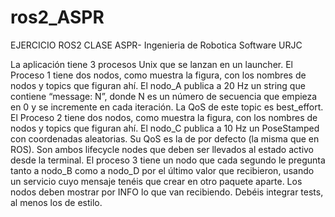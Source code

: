 # ros2_ASPR
EJERCICIO ROS2 CLASE ASPR- Ingenieria de Robotica Software URJC

La aplicación tiene 3 procesos Unix que se lanzan en un launcher.
El Proceso 1 tiene dos nodos, como muestra la figura, con los nombres de nodos y topics que figuran ahí. El nodo_A publica a 20 Hz un string que contiene “message: N”, donde N es un número de secuencia que empieza en 0 y se incremente en cada iteración. La QoS de este topic es best_effort.
El Proceso 2 tiene dos nodos, como muestra la figura, con los nombres de nodos y topics que figuran ahí. El nodo_C publica a 10 Hz un PoseStamped con coordenadas aleatorias. Su QoS es la de por defecto (la misma que en ROS). Son ambos lifecycle nodes que deben ser llevados al estado activo desde la terminal.
El proceso 3 tiene un nodo que cada segundo le pregunta tanto a nodo_B como a nodo_D por el último valor que recibieron, usando un servicio cuyo mensaje tenéis que crear en otro paquete aparte.
Los nodos deben mostrar por INFO lo que van recibiendo.
Debéis integrar tests, al menos los de estilo.
